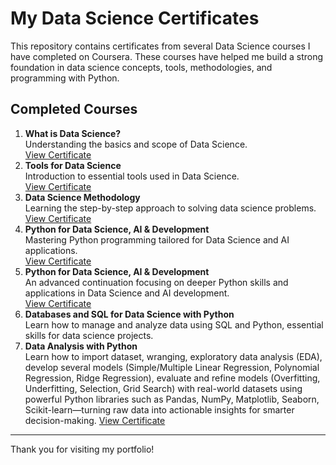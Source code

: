 # My Data Science Certificates

This repository contains certificates from several Data Science courses I have completed on Coursera. These courses have helped me build a strong foundation in data science concepts, tools, methodologies, and programming with Python.

## Completed Courses

1. **What is Data Science?**  
Understanding the basics and scope of Data Science.   
[View Certificate](https://coursera.org/share/4dfeadfdfbd20cac608a3a7b03a34407)    
2. **Tools for Data Science**  
Introduction to essential tools used in Data Science.   
[View Certificate](https://coursera.org/share/94994340da3b419a12d6cc106edcab61)   
3. **Data Science Methodology**  
Learning the step-by-step approach to solving data science problems.   
[View Certificate](https://coursera.org/share/d57d0a871b7123714aa58816ee952a28)   
4. **Python for Data Science, AI & Development**  
Mastering Python programming tailored for Data Science and AI applications.   
[View Certificate](https://coursera.org/share/571cff18f1ac9f255463ecbffe3bf796)
5. **Python for Data Science, AI & Development**  
An advanced continuation focusing on deeper Python skills and applications in Data Science and AI development.  
[View Certificate](https://coursera.org/share/8223fa45f31456ac599f84809fb72aec)  
6. **Databases and SQL for Data Science with Python**    
Learn how to manage and analyze data using SQL and Python, essential skills for data science projects.  
7. **Data Analysis with Python**   
Learn how to import dataset, wranging, exploratory data analysis (EDA), develop several models (Simple/Multiple Linear Regression, Polynomial Regression, Ridge Regression), evaluate and refine models (Overfitting, Underfitting, Selection, Grid Search) with real-world datasets using powerful Python libraries such as Pandas, NumPy, Matplotlib, Seaborn, Scikit-learn—turning raw data into actionable insights for smarter decision-making.
[View Certificate](https://coursera.org/share/119be16c314a02eee85b1e42fc15fa46)

---

Thank you for visiting my portfolio!
